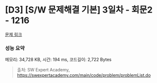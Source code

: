 # [D3] [S/W 문제해결 기본] 3일차 - 회문2 - 1216 

[문제 링크](https://swexpertacademy.com/main/code/problem/problemDetail.do?contestProbId=AV14Rq5aABUCFAYi) 

### 성능 요약

메모리: 34,728 KB, 시간: 194 ms, 코드길이: 2,722 Bytes



> 출처: SW Expert Academy, https://swexpertacademy.com/main/code/problem/problemList.do